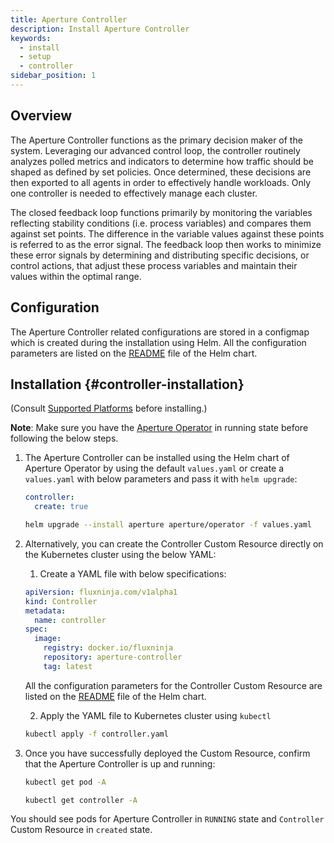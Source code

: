 ```yaml
---
title: Aperture Controller
description: Install Aperture Controller
keywords:
  - install
  - setup
  - controller
sidebar_position: 1
---
```


## Overview

The Aperture Controller functions as the primary decision maker of the system.
Leveraging our advanced control loop, the controller routinely analyzes polled
metrics and indicators to determine how traffic should be shaped as defined by
set policies. Once determined, these decisions are then exported to all agents
in order to effectively handle workloads. Only one controller is needed to
effectively manage each cluster.

The closed feedback loop functions primarily by monitoring the variables
reflecting stability conditions (i.e. process variables) and compares them
against set points. The difference in the variable values against these points
is referred to as the error signal. The feedback loop then works to minimize
these error signals by determining and distributing specific decisions, or
control actions, that adjust these process variables and maintain their values
within the optimal range.

## Configuration

The Aperture Controller related configurations are stored in a configmap which
is created during the installation using Helm. All the configuration parameters
are listed on the
[README](https://artifacthub.io/packages/helm/aperture/aperture-operator#aperture-custom-resource-parameters)
file of the Helm chart.

## Installation {#controller-installation}

(Consult [Supported Platforms](setup/supported-platforms.md) before installing.)

**Note**: Make sure you have the [Aperture Operator](setup/installation.md#installation-operator-installation) in running state before following the below steps.

1. The Aperture Controller can be installed using the Helm chart of Aperture Operator
   by using the default `values.yaml` or create a `values.yaml` with below parameters and pass it with `helm upgrade`:

   ```yaml
   controller:
     create: true
   ```

   ```bash
   helm upgrade --install aperture aperture/operator -f values.yaml
   ```

2. Alternatively, you can create the Controller Custom Resource directly on the Kubernetes cluster using the below YAML:

   1. Create a YAML file with below specifications:

   ```yaml
   apiVersion: fluxninja.com/v1alpha1
   kind: Controller
   metadata:
     name: controller
   spec:
     image:
       registry: docker.io/fluxninja
       repository: aperture-controller
       tag: latest
   ```

   All the configuration parameters for the Controller Custom Resource are listed on the
   [README](https://artifacthub.io/packages/helm/aperture/aperture-operator#aperture-custom-resource-parameters)
   file of the Helm chart.

   2. Apply the YAML file to Kubernetes cluster using `kubectl`

   ```bash
   kubectl apply -f controller.yaml
   ```

3. Once you have successfully deployed the Custom Resource, confirm that the
   Aperture Controller is up and running:

   ```bash
   kubectl get pod -A

   kubectl get controller -A
   ```

You should see pods for Aperture Controller in `RUNNING` state and `Controller` Custom Resource in `created` state.
